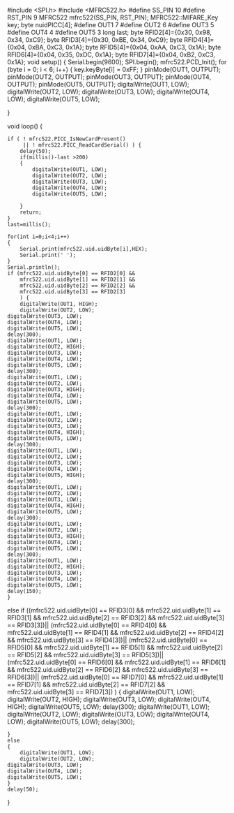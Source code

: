 #include <SPI.h>
#include <MFRC522.h>
#define SS_PIN 10
#define RST_PIN 9
MFRC522 mfrc522(SS_PIN, RST_PIN);
MFRC522::MIFARE_Key key;
byte nuidPICC[4];
#define OUT1   7
#define OUT2   6
#define OUT3   5
#define OUT4   4
#define OUT5   3
long last;
byte RFID2[4]={0x30, 0x98, 0x34, 0xC9};
byte RFID3[4]={0x30, 0xBE, 0x34, 0xC9};
byte RFID4[4]={0x04, 0xBA, 0xC3, 0x1A};
byte RFID5[4]={0x04, 0xAA, 0xC3, 0x1A};
byte RFID6[4]={0x04, 0x35, 0xDC, 0x1A};
byte RFID7[4]={0x04, 0xB2, 0xC3, 0x1A};
void setup() {
	Serial.begin(9600);
	SPI.begin();
	mfrc522.PCD_Init();
	for (byte i = 0; i < 6; i++) {
		key.keyByte[i] = 0xFF;
	}
	pinMode(OUT1, OUTPUT);
	pinMode(OUT2, OUTPUT);
  pinMode(OUT3, OUTPUT);
  pinMode(OUT4, OUTPUT);
  pinMode(OUT5, OUTPUT);
	digitalWrite(OUT1, LOW);
	digitalWrite(OUT2, LOW);
  digitalWrite(OUT3, LOW);
  digitalWrite(OUT4, LOW);
  digitalWrite(OUT5, LOW);
 

}

void loop() {
	
    if ( ! mfrc522.PICC_IsNewCardPresent() 
         || ! mfrc522.PICC_ReadCardSerial() ) {
        delay(50);
        if(millis()-last >200)
        {
            digitalWrite(OUT1, LOW);
            digitalWrite(OUT2, LOW);
            digitalWrite(OUT3, LOW);
            digitalWrite(OUT4, LOW);
            digitalWrite(OUT5, LOW);
            
        }
        return;
    }
    last=millis();

    for(int i=0;i<4;i++)
    {
        Serial.print(mfrc522.uid.uidByte[i],HEX);
        Serial.print(' ');
    }
    Serial.println();
	if (mfrc522.uid.uidByte[0] == RFID2[0] &&
		mfrc522.uid.uidByte[1] == RFID2[1] &&
		mfrc522.uid.uidByte[2] == RFID2[2] &&
		mfrc522.uid.uidByte[3] == RFID2[3]
		) {
		digitalWrite(OUT1, HIGH);
		digitalWrite(OUT2, LOW);
    digitalWrite(OUT3, LOW);
    digitalWrite(OUT4, LOW);
    digitalWrite(OUT5, LOW);
    delay(300);
    digitalWrite(OUT1, LOW);
    digitalWrite(OUT2, HIGH);
    digitalWrite(OUT3, LOW);
    digitalWrite(OUT4, LOW);
    digitalWrite(OUT5, LOW);
    delay(300);
    digitalWrite(OUT1, LOW);
    digitalWrite(OUT2, LOW);
    digitalWrite(OUT3, HIGH);
    digitalWrite(OUT4, LOW);
    digitalWrite(OUT5, LOW);
    delay(300);
    digitalWrite(OUT1, LOW);
    digitalWrite(OUT2, LOW);
    digitalWrite(OUT3, LOW);
    digitalWrite(OUT4, HIGH);
    digitalWrite(OUT5, LOW);
    delay(300);
    digitalWrite(OUT1, LOW);
    digitalWrite(OUT2, LOW);
    digitalWrite(OUT3, LOW);
    digitalWrite(OUT4, LOW);
    digitalWrite(OUT5, HIGH);
    delay(300);
    digitalWrite(OUT1, LOW);
    digitalWrite(OUT2, LOW);
    digitalWrite(OUT3, LOW);
    digitalWrite(OUT4, HIGH);
    digitalWrite(OUT5, LOW);
    delay(300);
    digitalWrite(OUT1, LOW);
    digitalWrite(OUT2, LOW);
    digitalWrite(OUT3, HIGH);
    digitalWrite(OUT4, LOW);
    digitalWrite(OUT5, LOW);
    delay(300);
    digitalWrite(OUT1, LOW);
    digitalWrite(OUT2, HIGH);
    digitalWrite(OUT3, LOW);
    digitalWrite(OUT4, LOW);
    digitalWrite(OUT5, LOW);
    delay(150);
	}
 else if ((mfrc522.uid.uidByte[0] == RFID3[0] &&
   mfrc522.uid.uidByte[1] == RFID3[1] &&
    mfrc522.uid.uidByte[2] == RFID3[2] &&
    mfrc522.uid.uidByte[3] == RFID3[3])||
    (mfrc522.uid.uidByte[0] == RFID4[0] &&
   mfrc522.uid.uidByte[1] == RFID4[1] &&
    mfrc522.uid.uidByte[2] == RFID4[2] &&
    mfrc522.uid.uidByte[3] == RFID4[3])||
    (mfrc522.uid.uidByte[0] == RFID5[0] &&
   mfrc522.uid.uidByte[1] == RFID5[1] &&
    mfrc522.uid.uidByte[2] == RFID5[2] &&
    mfrc522.uid.uidByte[3] == RFID5[3])||
    (mfrc522.uid.uidByte[0] == RFID6[0] &&
   mfrc522.uid.uidByte[1] == RFID6[1] &&
    mfrc522.uid.uidByte[2] == RFID6[2] &&
    mfrc522.uid.uidByte[3] == RFID6[3])||
    (mfrc522.uid.uidByte[0] == RFID7[0] &&
   mfrc522.uid.uidByte[1] == RFID7[1] &&
    mfrc522.uid.uidByte[2] == RFID7[2] &&
    mfrc522.uid.uidByte[3] == RFID7[3])
    ) {
    digitalWrite(OUT1, LOW);
    digitalWrite(OUT2, HIGH);
    digitalWrite(OUT3, LOW);
    digitalWrite(OUT4, HIGH);
    digitalWrite(OUT5, LOW);
    delay(300);
    digitalWrite(OUT1, LOW);
    digitalWrite(OUT2, LOW);
    digitalWrite(OUT3, LOW);
    digitalWrite(OUT4, LOW);
    digitalWrite(OUT5, LOW);
    delay(300);
      
    }
	else
	{
		digitalWrite(OUT1, LOW);
		digitalWrite(OUT2, LOW);
    digitalWrite(OUT3, LOW);
    digitalWrite(OUT4, LOW);
    digitalWrite(OUT5, LOW);
	}
    delay(50);
}
